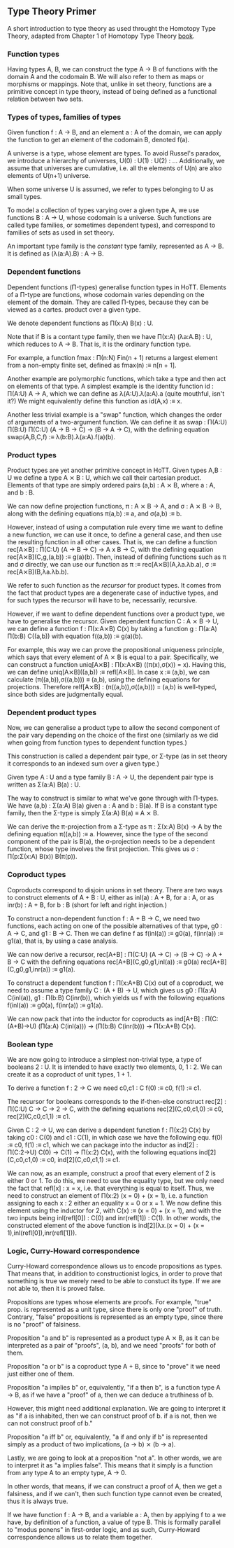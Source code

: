 ## Type Theory Primer

A short introduction to type theory as used throught the Homotopy Type Theory,
adapted from Chapter 1 of Homotopy Type Theory [book].

[book]: https://homotopytypetheory.com/book

### Function types

Having types A, B, we can construct the type A → B of functions with the
domain A and the codomain B. We will also refer to them as maps or morphisms
or mappings. Note that, unlike in set theory, functions are a primitive
concept in type theory, instead of being defined as a functional relation
between two sets.

### Types of types, families of types

Given function f : A → B, and an element a : A of the domain, we can apply
the function to get an element of the codomain B, denoted f(a).

A universe is a type, whose element are types. To avoid Russel's paradox, we
introduce a hierarchy of universes, U(0) : U(1) : U(2) : ... Additionally,
we assume that universes are cumulative, i.e. all the elements of U(n) are
also elements of U(n+1) universe.

When some universe U is assumed, we refer to types belonging to U as small
types.

To model a collection of types varying over a given type A, we use functions
B : A → U, whose codomain is a universe. Such functions are called type
families, or sometimes dependent types), and correspond to families of sets
as used in set theory.

An important type family is the *constant* type family, represented as
A → B. It is defined as (λ(a:A).B) : A → B.

### Dependent functions

Dependent functions (Π-types) generalise function types in HoTT. Elements
of a Π-type are functions, whose codomain varies depending on the element of
the domain. They are called Π-types, because they can be viewed as a cartes.
product over a given type.

We denote dependent functions as Π(x:A) B(x) : U.

Note that if B is a contant type family, then we have Π(x:A) (λa:A.B) : U,
which reduces to A → B. That is, it is the ordinary function type.

For example, a function fmax : Π(n:N) Fin(n + 1) returns a largest element
from a non-empty finite set, defined as fmax(n) :≡ n\[n + 1\].

Another example are polymorphic functions, which take a type and then act
on elements of that type. A simplest example is the identity function
id : Π(A:U) A → A, which we can define as λ(A:U).λ(a:A).a (quite mouthful,
isn't it?) We might equivalently define this function as id(A,x) :≡ x.

Another less trivial example is a "swap" function, which changes the order
of arguments of a two-argument function. We can define it as
  swap : Π(A:U) Π(B:U) Π(C:U) (A → B → C) → (B → A → C),
with the defining equation
  swap(A,B,C,f) :≡ λ(b:B).λ(a:A).f(a)(b).

### Product types

Product types are yet another primitive concept in HoTT. Given types A,B : U
we define a type A ⨯ B : U, which we call their cartesian product. Elements
of that type are simply ordered pairs (a,b) : A ⨯ B, where a : A, and b : B.

We can now define projection functions, π : A ⨯ B → A, and σ : A ⨯ B → B,
along with the defining equations π(a,b) :≡ a, and σ(a,b) :≡ b.

However, instead of using a computation rule every time we want to define a
new function, we can use it once, to define a general case, and then use the
resulting function in all other cases. That is, we can define a function
  rec\[A⨯B\] : Π(C:U) (A → B → C) → A x B → C,
with the defining equation
  rec\[A⨯B\](C,g,(a,b)) :≡ g(a)(b).
Then, instead of defining functions such as π and σ directly, we can use our
function as
  π :≡ rec\[A⨯B\](A,λa.λb.a),
  σ :≡ rec\[A⨯B\](B,λa.λb.b).

We refer to such function as the *recursor* for product types. It comes from
the fact that product types are a degenerate case of inductive types, and
for such types the recursor will have to be, necessarily, recursive.

However, if we want to define dependent functions over a product type, we
have to generalise the recursor. Given dependent function C : A ⨯ B → U, we
can define a function f : Π(x:A⨯B) C(x) by taking a function
g : Π(a:A) Π(b:B) C((a,b)) with equation f((a,b)) :≡ g(a)(b).

For example, this way we can prove the propositional uniqueness principle,
which says that every element of A ⨯ B is equal to a pair. Specifically, we
can construct a function
  uniq\[A⨯B\] : Π(x:A⨯B)  ((π(x),σ(x)) = x).
Having this, we can define
  uniq\[A⨯B\]((a,b)) :≡ refl\[A⨯B\].
In case x :≡ (a,b), we can calculate (π((a,b)),σ((a,b))) ≡ (a,b), using the
defining equations for projections. Therefore
  relf\[A⨯B\] : (π((a,b)),σ((a,b))) = (a,b)
is well-typed, since both sides are judgmentally equal.

### Dependent product types

Now, we can generalise a product type to allow the second component of the
pair vary depending on the choice of the first one (similarly as we did when
going from function types to dependent function types.)

This construction is called a dependent pair type, or Σ-type (as in set
theory it corresponds to an indexed sum over a given type.)

Given type A : U and a type family B : A → U, the dependent pair type is
written as Σ(a:A) B(a) : U.

The way to construct is similar to what we've gone through with Π-types. We
have (a,b) : Σ(a:A) B(a) given a : A and b : B(a). If B is a constant type
family, then the Σ-type is simply Σ(a:A) B(a) ≡ A ⨯ B.

We can derive the π-projection from a Σ-type as π : Σ(x:A) B(x) → A by the
defining equation π((a,b)) :≡ a. However, since the type of the second
component of the pair is B(a), the σ-projection needs to be a dependent
function, whose type involves the first projection. This gives us
σ : Π(p:Σ(x:A) B(x)) B(π(p)).

### Coproduct types

Coproducts correspond to disjoin unions in set theory. There are two ways to
construct elements of A + B : U, either as inl(a) : A + B, for a : A, or as
inr(b) : A + B, for b : B (short for left and right injection.)

To construct a non-dependent function f : A + B → C, we need two functions,
each acting on one of the possible alternatives of that type, g0 : A → C,
and g1 : B → C. Then we can define f as
  f(inl(a)) :≡ g0(a),
  f(inr(a)) :≡ g1(a),
that is, by using a case analysis.

We can now derive a recursor,
  rec\[A+B\] : Π(C:U) (A → C) → (B → C) → A + B → C
with the defining equations
  rec\[A+B\](C,g0,g1,inl(a)) :≡ g0(a)
  rec\[A+B\](C,g0,g1,inr(a)) :≡ g1(a).

To construct a dependent function f : Π(x:A+B) C(x) out of a coproduct, we
need to assume a type family C : (A + B) → U, which gives us
  g0 : Π(a:A) C(inl(a)),
  g1 : Π(b:B) C(inr(b)),
which yields us f with the following equations
  f(inl(a)) :≡ g0(a),
  f(inr(a)) :≡ g1(a).

We can now pack that into the inductor for coproducts as
  ind\[A+B\] : Π(C:(A+B)→U) (Π(a:A) C(inl(a))) → (Π(b:B) C(inr(b))) →
    Π(x:A+B) C(x).

### Boolean type

We are now going to introduce a simplest non-trivial type, a type of
booleans 2 : U. It is intended to have exactly two elements, 0, 1 : 2. We
can create it as a coproduct of unit types, 1 + 1.

To derive a function f : 2 → C we need c0,c1 : C
  f(0) :≡ c0,
  f(1) :≡ c1.

The recursor for booleans corresponds to the if-then-else construct
  rec\[2\] : Π(C:U) C → C → 2 → C,
with the defining equations
  rec\[2\](C,c0,c1,0) :≡ c0,
  rec\[2\](C,c0,c1,1) :≡ c1.

Given C : 2 → U, we can derive a dependent function f : Π(x:2) C(x) by
taking c0 : C(0) and c1 : C(1), in which case we have the following equ.
  f(0) :≡ c0,
  f(1) :≡ c1,
which we can package into the inductor as
  ind\[2\] : Π(C:2→U) C(0) → C(1) → Π(x:2) C(x),
with the following equations
  ind\[2\](C,c0,c1,0) :≡ c0,
  ind\[2\](C,c0,c1,1) :≡ c1.

We can now, as an example, construct a proof that every element of 2 is
either 0 or 1. To do this, we need to use the equality type, but we only
need the fact that refl\[x\] : x = x, i.e. that everything is equal to
itself. Thus, we need to construct an element of
  Π(x:2) (x = 0) + (x = 1),
i.e. a function assigning to each x : 2 either an equality x = 0 or x = 1.
We now define this element using the inductor for 2, with
  C(x) :≡ (x = 0) + (x = 1),
and with the two inputs being inl(refl\[0\]) : C(0) and inr(refl\[1\]) : C(1).
In other words, the constructed element of the above function is
  ind\[2\](λx.(x = 0) + (x = 1),inl(refl\[0\]),inr(refl\[1\])).

### Logic, Curry-Howard correspondence

Curry-Howard correspondence allows us to encode propositions as types. That
means that, in addition to constructionist logics, in order to prove that
something is true we merely need to be able to constuct its type. If we are
not able to, then it is proved false.

Propositions are types whose elements are proofs. For example, "true" prop.
is represented as a unit type, since there is only one "proof" of truth.
Contrary, "false" propositions is represented as an empty type, since there
is no "proof" of falsiness.

Proposition "a and b" is represented as a product type A ⨯ B, as it can be
interpreted as a pair of "proofs", (a, b), and we need "proofs" for both of
them.

Proposition "a or b" is a coproduct type A + B, since to "prove" it we need
just either one of them.

Proposition "a implies b" or, equivalently, "if a then b", is a function type
A → B, as if we have a "proof" of a, then we can deduce a truthiness of b.

However, this might need additional explanation. We are going to interpret it
as "if a is inhabited, then we can construct proof of b. if a is not, then we
can not construct proof of b."

Proposition "a iff b" or, equivalently, "a if and only if b" is represented
simply as a product of two implications, (a → b) ⨯ (b → a).

Lastly, we are going to look at a proposition "not a". In other words, we are
to interpret it as "a implies false". This means that it simply is a function
from any type A to an empty type, A → 0.

In other words, that means, if we can construct a proof of A, then we get a
falsiness, and if we can't, then such function type cannot even be created,
thus it is always true.

If we have function f : A → B, and a variable a : A, then by applying f to a
we have, by definition of a function, a value of type B. This is formally
parallel to "modus ponens" in first-order logic, and as such, Curry-Howard
correspondence allows us to relate them together.
